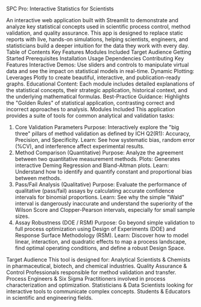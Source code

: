SPC Pro: Interactive Statistics for Scientists

An interactive web application built with Streamlit to demonstrate and analyze key statistical concepts used in scientific process control, method validation, and quality assurance. This app is designed to replace static reports with live, hands-on simulations, helping scientists, engineers, and statisticians build a deeper intuition for the data they work with every day.
Table of Contents
Key Features
Modules Included
Target Audience
Getting Started
Prerequisites
Installation
Usage
Dependencies
Contributing
Key Features
Interactive Demos: Use sliders and controls to manipulate virtual data and see the impact on statistical models in real-time.
Dynamic Plotting: Leverages Plotly to create beautiful, interactive, and publication-ready graphs.
Educational Content: Each module includes detailed explanations of the statistical concepts, their strategic application, historical context, and the underlying mathematical formulas.
Best-Practice Guidance: Highlights the "Golden Rules" of statistical application, contrasting correct and incorrect approaches to analysis.
Modules Included
This application provides a suite of tools for common analytical and validation tasks:
1. Core Validation Parameters
Purpose: Interactively explore the "big three" pillars of method validation as defined by ICH Q2(R1): Accuracy, Precision, and Specificity.
Learn: See how systematic bias, random error (%CV), and interference affect experimental results.
2. Method Comparison (Quantitative)
Purpose: Analyze the agreement between two quantitative measurement methods.
Plots: Generates interactive Deming Regression and Bland-Altman plots.
Learn: Understand how to identify and quantify constant and proportional bias between methods.
3. Pass/Fail Analysis (Qualitative)
Purpose: Evaluate the performance of qualitative (pass/fail) assays by calculating accurate confidence intervals for binomial proportions.
Learn: See why the simple "Wald" interval is dangerously inaccurate and understand the superiority of the Wilson Score and Clopper-Pearson intervals, especially for small sample sizes.
4. Assay Robustness (DOE / RSM)
Purpose: Go beyond simple validation to full process optimization using Design of Experiments (DOE) and Response Surface Methodology (RSM).
Learn: Discover how to model linear, interaction, and quadratic effects to map a process landscape, find optimal operating conditions, and define a robust Design Space.

Target Audience
This tool is designed for:
Analytical Scientists & Chemists in pharmaceutical, biotech, and chemical industries.
Quality Assurance & Control Professionals responsible for method validation and transfer.
Process Engineers & Six Sigma Practitioners involved in process characterization and optimization.
Statisticians & Data Scientists looking for interactive tools to communicate complex concepts.
Students & Educators in scientific and engineering fields.
